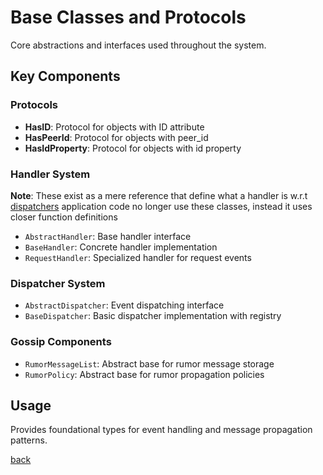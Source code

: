 # Base Classes and Protocols

Core abstractions and interfaces used throughout the system.

## Key Components

### Protocols

- **HasID**: Protocol for objects with ID attribute
- **HasPeerId**: Protocol for objects with peer_id
- **HasIdProperty**: Protocol for objects with id property

### Handler System

**Note**: These exist as a mere reference that define what a handler is w.r.t [dispatchers](#dispatcher-system)
application code no longer use these classes, instead it uses closer function definitions

- `AbstractHandler`: Base handler interface
- `BaseHandler`: Concrete handler implementation
- `RequestHandler`: Specialized handler for request events

### Dispatcher System

- `AbstractDispatcher`: Event dispatching interface
- `BaseDispatcher`: Basic dispatcher implementation with registry

### Gossip Components

- `RumorMessageList`: Abstract base for rumor message storage
- `RumorPolicy`: Abstract base for rumor propagation policies

## Usage

Provides foundational types for event handling and message propagation patterns.

[back](/docs/avails)
